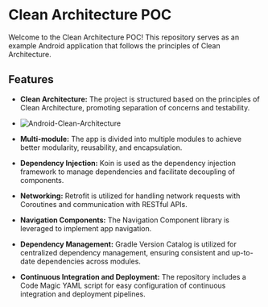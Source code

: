 #  Clean Architecture POC



Welcome to the Clean Architecture POC! This repository serves as an example Android application that follows the principles of Clean Architecture.

## Features

- **Clean Architecture:** The project is structured based on the principles of Clean Architecture, promoting separation of concerns and testability.
- ![Android-Clean-Architecture](https://github.com/MostafaTantawy777/POC/assets/143618054/bed3a72c-5ec1-42b6-aa26-ceb29074c24c)

- **Multi-module:** The app is divided into multiple modules to achieve better modularity, reusability, and encapsulation.
- **Dependency Injection:** Koin is used as the dependency injection framework to manage dependencies and facilitate decoupling of components.
- **Networking:** Retrofit is utilized for handling network requests with Coroutines and communication with RESTful APIs.
- **Navigation Components:** The Navigation Component library is leveraged to implement app navigation.
- **Dependency Management:** Gradle Version Catalog is utilized for centralized dependency management, ensuring consistent and up-to-date dependencies across modules.
- **Continuous Integration and Deployment:** The repository includes a Code Magic YAML script for easy configuration of continuous integration and deployment pipelines.
